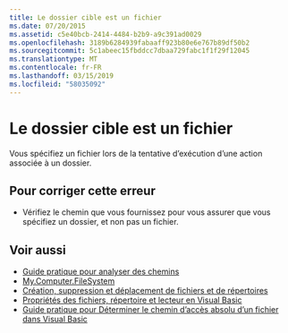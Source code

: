 ```yaml
---
title: Le dossier cible est un fichier
ms.date: 07/20/2015
ms.assetid: c5e40bcb-2414-4484-b2b9-a9c391ad0029
ms.openlocfilehash: 3189b6284939fabaaff923b80e6e767b89df50b2
ms.sourcegitcommit: 5c1abeec15fbddcc7dbaa729fabc1f1f29f12045
ms.translationtype: MT
ms.contentlocale: fr-FR
ms.lasthandoff: 03/15/2019
ms.locfileid: "58035092"
---
```

# <a name="target-folder-is-a-file"></a>Le dossier cible est un fichier
Vous spécifiez un fichier lors de la tentative d’exécution d’une action associée à un dossier.  
  
## <a name="to-correct-this-error"></a>Pour corriger cette erreur  
  
-   Vérifiez le chemin que vous fournissez pour vous assurer que vous spécifiez un dossier, et non pas un fichier.  
  
## <a name="see-also"></a>Voir aussi

- [Guide pratique pour analyser des chemins](../../visual-basic/developing-apps/programming/drives-directories-files/how-to-parse-file-paths.md)
- [My.Computer.FileSystem](xref:Microsoft.VisualBasic.FileIO.FileSystem)
- [Création, suppression et déplacement de fichiers et de répertoires](../../visual-basic/developing-apps/programming/drives-directories-files/creating-deleting-and-moving-files-and-directories.md)
- [Propriétés des fichiers, répertoire et lecteur en Visual Basic](https://docs.microsoft.com/previous-versions/visualstudio/visual-studio-2010/as4xcs58(v=vs.100))
- [Guide pratique pour Déterminer le chemin d’accès absolu d’un fichier dans Visual Basic](https://docs.microsoft.com/previous-versions/visualstudio/visual-studio-2010/e00wt2d8(v=vs.100))
